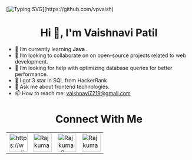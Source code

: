 
[![Typing SVG](https://readme-typing-svg.herokuapp.com?font=roboto&color=%23F7C51D&size=18&vCenter=true&height=16&lines=Hi+there+%2CI'm+Vaishnavi+Patil;I+learn+FrontEnd+stuffs.;You+can+c%C3%B8ntact+me+in+discord.;Hi+there%2C+You+can+call+me+Vaishnavi.;Hi+there%2C+I'm+Graduated+CSE+student;Hi+there%2C+I+play+music+stuffs.)](https://github.com/vpvaish)

<h1 align="center">Hi 👋, I'm Vaishnavi Patil</h1>

- 🌱 I’m currently learning <b> Java </b>.
- 👯 I’m looking to collaborate on on open-source projects related to web development.
- 🤔 I’m looking for help with optimizing database queries for better performance.
- 🚀 I got 3 star in SQL from HackerRank
- 💬 Ask me about frontend technologies.
- 📫 How to reach me: vaishnavi7219@gmail.com


<h1 align="center">Connect With Me</h1>

<p align="left">
<table><tr>


<td><a href="https://www.linkedin.com/in/vaishnavi-p-85497321a/" target="blank"><img align="center" src="https://raw.githubusercontent.com/rahuldkjain/github-profile-readme-generator/master/src/images/icons/Social/linked-in-alt.svg" alt="https://www.linkedin.com/in/RajkumarSony/" height="50" width="50" /></a></td>

<td><a href="https://www.instagram.com/vpvaish/" target="blank"><img align="center" src="https://raw.githubusercontent.com/rahuldkjain/github-profile-readme-generator/master/src/images/icons/Social/instagram.svg" alt="Rajkumar Sony" height="50" width="50" /></a></td>

<td><a href="https://www.hackerrank.com/profile/vaishnavi7219" target="blank"><img align="center" src="https://raw.githubusercontent.com/rahuldkjain/github-profile-readme-generator/master/src/images/icons/Social/hackerrank.svg" alt="RajkumarSony" height="50" width="50" /></a></td>

<td><a href="https://github.com/vpvaish" target="blank"><img align="center" src="https://raw.githubusercontent.com/rahuldkjain/github-profile-readme-generator/master/src/images/icons/Social/github.svg" alt="Rajkumar Sony" height="50" width="50" /></a></td>

</tr></table></p>

